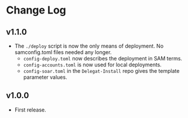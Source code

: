 # Change Log

## v1.1.0
* The `./deploy` script is now the only means of deployment. No samconfig.toml files needed any longer.
  * `config-deploy.toml` now describes the deployment in SAM terms.
  * `config-accounts.toml` is now used for local deployments.
  * `config-soar.toml` in the `Delegat-Install` repo gives the template parameter values.

## v1.0.0
* First release.
